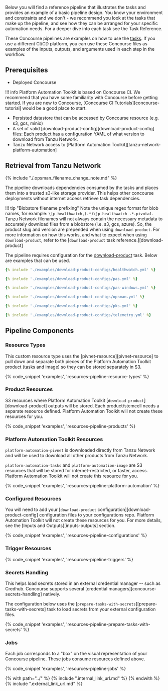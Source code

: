 Below you will find a reference pipeline that illustrates the tasks and provides an example of a basic pipeline design. You know your environment and constraints and we don't - we recommend you look at the tasks that make up the pipeline, and see how they can be arranged for your specific automation needs. For a deeper dive into each task see the Task Reference.

These Concourse pipelines are examples on how to use the [tasks](../tasks.md). If you use a different CI/CD platform, you can use these Concourse files as examples of the inputs, outputs, and arguments used in each step in the workflow.

## Prerequisites

* Deployed Concourse

!!! info
    Platform Automation Toolkit is based on Concourse CI.
    We recommend that you have some familiarity with Concourse before getting started.
    If you are new to Concourse, [Concourse CI Tutorials][concourse-tutorial] would be a good place to start.

* Persisted datastore that can be accessed by Concourse resource (e.g. s3, gcs, minio)
* A set of valid [download-product-config][download-product-config] files: Each product has a configuration YAML of what version to download from Tanzu Network.
* Tanzu Network access to [Platform Automation Toolkit][tanzu-network-platform-automation]

## Retrieval from Tanzu Network

{% include "./.opsman_filename_change_note.md" %}

The pipeline downloads dependencies consumed by the tasks
and places them into a trusted s3-like storage provider.
This helps other concourse deployments without internet access
retrieve task dependencies.

!!! tip "Blobstore filename prefixing"
    Note the unique regex format for blob names,
    for example: `\[p-healthwatch,(.*)\]p-healthwatch-.*.pivotal`.
    Tanzu Network filenames will not always contain the necessary metadata
    to accurately download files from a blobstore (i.e. s3, gcs, azure).
    So, the product slug and version are prepended when using `download-product`.
    For more information on how this works,
    and what to expect when using `download-product`,
    refer to the [`download-product` task reference.][download-product]

The pipeline requires configuration for the [download-product](../tasks.md#download-product) task.
Below are examples that can be used.

``` yaml tab="Healthwatch"
{% include './examples/download-product-configs/healthwatch.yml' %}
```

``` yaml tab="PAS"
{% include './examples/download-product-configs/pas.yml' %}
```

``` yaml tab="PAS Windows"
{% include './examples/download-product-configs/pas-windows.yml' %}
```

``` yaml tab="OpsMan"
{% include './examples/download-product-configs/opsman.yml' %}
```

``` yaml tab="PKS"
{% include './examples/download-product-configs/pks.yml' %}
```

``` yaml tab="Telemetry"
{% include './examples/download-product-configs/telemetry.yml' %}
```

## Pipeline Components

### Resource Types

This custom resource type uses the [pivnet-resource][pivnet-resource]
to pull down and separate both pieces of the Platform Automation Toolkit product (tasks and image)
so they can be stored separately in S3.

{% code_snippet 'examples', 'resources-pipeline-resource-types' %}

### Product Resources

S3 resources where Platform Automation Toolkit [`download-product`][download-product] outputs will be stored.
Each product/stemcell needs a separate resource defined.
Platform Automation Toolkit will not create these resources for you.

{% code_snippet 'examples', 'resources-pipeline-products' %}

### Platform Automation Toolkit Resources

`platform-automation-pivnet` is downloaded directly from Tanzu Network
and will be used to download all other products from Tanzu Network.

`platform-automation-tasks` and `platform-automation-image` are S3 resources
that will be stored for internet-restricted, or faster, access.
Platform Automation Toolkit will not create this resource for you.

{% code_snippet 'examples', 'resources-pipeline-platform-automation' %}

### Configured Resources

You will need to add your [`download-product` configuration][download-product-config] configuration files
to your configurations repo.
Platform Automation Toolkit will not create these resources for you.
For more details, see the [Inputs and Outputs][inputs-outputs] section.

{% code_snippet 'examples', 'resources-pipeline-configurations' %}

### Trigger Resources

{% code_snippet 'examples', 'resources-pipeline-triggers' %}

### Secrets Handling

This helps load secrets stored in an external credential manager -- such as Credhub.
Concourse supports several [credential managers][concourse-secrets-handling] natively.
 
The configuration below uses the [`prepare-tasks-with-secrets`][prepare-tasks-with-secrets] task
to load secrets from your external configuration files.

{% code_snippet 'examples', 'resources-pipeline-prepare-tasks-with-secrets' %}

### Jobs

Each job corresponds to a "box" on the visual representation of your Concourse pipeline.
These jobs consume resources defined above.

{% code_snippet 'examples', 'resources-pipeline-jobs' %}

{% with path="../" %}
    {% include ".internal_link_url.md" %}
{% endwith %}
{% include ".external_link_url.md" %}
